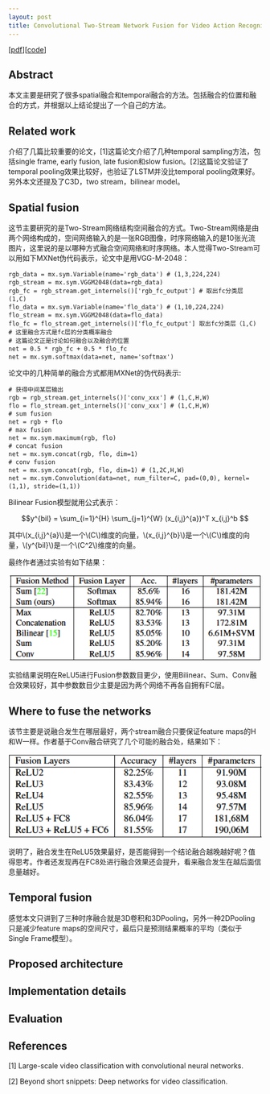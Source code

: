 ```yaml
---
layout: post
title: Convolutional Two-Stream Network Fusion for Video Action Recognition
---
```


[[pdf](https://arxiv.org/pdf/1604.06573.pdf)][[code](https://github.com/feichtenhofer/twostreamfusion)]

## Abstract

本文主要是研究了很多spatial融合和temporal融合的方法。包括融合的位置和融合的方式，并根据以上结论提出了一个自己的方法。

## Related work

介绍了几篇比较重要的论文，[1]这篇论文介绍了几种temporal sampling方法，包括single frame, early fusion, late fusion和slow fusion。[2]这篇论文验证了temporal pooling效果比较好，也验证了LSTM并没比temporal pooling效果好。另外本文还提及了C3D，two stream，bilinear model。

## Spatial fusion

这节主要研究的是Two-Stream网络结构空间融合的方式。Two-Stream网络是由两个网络构成的，空间网络输入的是一张RGB图像，时序网络输入的是10张光流图片，这里说的是以哪种方式融合空间网络和时序网络。本人觉得Two-Stream可以用如下MXNet伪代码表示，论文中是用VGG-M-2048：

<pre class="highlight"><code>rgb_data = mx.sym.Variable(name='rgb_data') # (1,3,224,224)
rgb_stream = mx.sym.VGGM2048(data=rgb_data) 
rgb_fc = rgb_stream.get_internels()['rgb_fc_output'] # 取出fc分类层 (1,C)
flo_data = mx.sym.Variable(name='flo_data') # (1,10,224,224)
flo_stream = mx.sym.VGGM2048(data=flo_data) 
flo_fc = flo_stream.get_internels()['flo_fc_output'] 取出fc分类层（1,C)
# 这里融合方式是fc层的分类概率融合
# 这篇论文正是讨论如何融合以及融合的位置
net = 0.5 * rgb_fc + 0.5 * flo_fc 
net = mx.sym.softmax(data=net, name='softmax')
</code></pre>

论文中的几种简单的融合方式都用MXNet的伪代码表示:

```
# 获得中间某层输出
rgb = rgb_stream.get_internels()['conv_xxx'] # (1,C,H,W)
flo = flo_stream.get_internels()['conv_xxx'] # (1,C,H,W)
# sum fusion
net = rgb + flo
# max fusion
net = mx.sym.maximum(rgb, flo)
# concat fusion
net = mx.sym.concat(rgb, flo, dim=1)
# conv fusion
net = mx.sym.concat(rgb, flo, dim=1) # (1,2C,H,W)
net = mx.sym.Convolution(data=net, num_filter=C, pad=(0,0), kernel=(1,1), stride=(1,1))
```

Bilinear Fusion模型就用公式表示：

$$y^{bil} = \sum_{i=1}^{H} \sum_{j=1}^{W} (x_{i,j}^{a})^T x_{i,j}^b $$

其中\\(x_{i,j}^{a}\\)是一个\\(C\\)维度的向量，\\(x_{i,j}^{b}\\)是一个\\(C\\)维度的向量，\\(y^{bil}\\)是一个\\(C^2\\)维度的向量。

最终作者通过实验有如下结果：

<img src='../images/Convolutional-Two-Stream-Network-Fusion-for-Video-Action-Recognition/1.png' width='600'>

实验结果说明在ReLU5进行Fusion参数数目更少，使用Bilinear、Sum、Conv融合效果较好，其中参数数目少主要是因为两个网络不再各自拥有FC层。

## Where to fuse the networks

该节主要是说融合发生在哪层最好，两个stream融合只要保证feature maps的H和W一样。作者基于Conv融合研究了几个可能的融合处，结果如下：

<img src='../images/Convolutional-Two-Stream-Network-Fusion-for-Video-Action-Recognition/2.png' width='600'>

说明了，融合发生在ReLU5效果最好，是否能得到一个结论融合越晚越好呢？值得思考。作者还发现再在FC8处进行融合效果还会提升，看来融合发生在越后面信息量越好。

## Temporal fusion

感觉本文只讲到了三种时序融合就是3D卷积和3DPooling，另外一种2DPooling只是减少feature maps的空间尺寸，最后只是预测结果概率的平均（类似于Single Frame模型）。

## Proposed architecture


## Implementation details


## Evaluation

## References

[1] Large-scale video classification with convolutional neural networks.

[2] Beyond short snippets: Deep networks for video classification.
